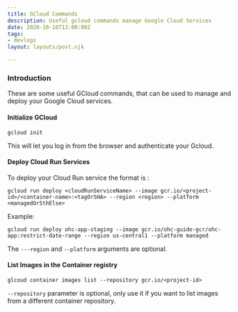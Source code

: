 ```yaml
---
title: GCloud Commands
description: Useful gcloud commands manage Google Cloud Services
date: 2020-10-16T13:00:00Z
tags:
- devlogs
layout: layouts/post.njk

---
```

### Introduction

These are some useful GCloud commands, that can be used to manage and deploy your Google Cloud services.

#### Initialize GCloud

    gcloud init

This will let you log in from the browser and authenticate your Gcloud.

#### Deploy Cloud Run Services

To deploy your Cloud Run service the format is :

    gcloud run deploy <cloudRunServiceName> --image gcr.io/<project-id>/<container-name>:<tagOrSHA> --region <region> --platform <managedOrSthElse>

Example:

    gcloud run deploy ohc-app-staging --image gcr.io/ohc-guide-gcr/ohc-app:restrict-date-range --region us-central1 --platform managed

The `---region` and `--platform` arguments are optional.

#### List Images in the Container registry

    glcoud container images list --repository gcr.io/<project-id>

`--repository` parameter is optional, only use it if you want to list images from a different container repository.
